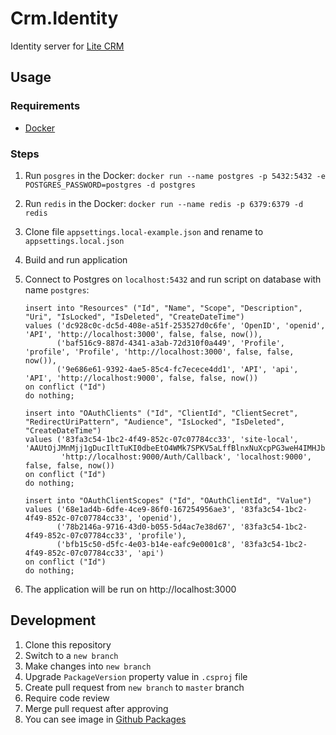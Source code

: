 # Crm.Identity
Identity server for [Lite CRM](https://litecrm.org)

## Usage
### Requirements
- [Docker](https://hub.docker.com/editions/community/docker-ce-desktop-windows)

### Steps
1. Run `posgres` in the Docker: `docker run --name postgres -p 5432:5432 -e POSTGRES_PASSWORD=postgres -d postgres`
2. Run `redis` in the Docker: `docker run --name redis -p 6379:6379 -d redis`
3. Clone file `appsettings.local-example.json` and rename to `appsettings.local.json`
4. Build and run application
5. Connect to Postgres on `localhost:5432` and run script on database with name `postgres`:
    ```
    insert into "Resources" ("Id", "Name", "Scope", "Description", "Uri", "IsLocked", "IsDeleted", "CreateDateTime")
    values ('dc928c0c-dc5d-408e-a51f-253527d0c6fe', 'OpenID', 'openid', 'API', 'http://localhost:3000', false, false, now()),
           ('baf516c9-887d-4341-a3ab-72d310f0a449', 'Profile', 'profile', 'Profile', 'http://localhost:3000', false, false, now()),
           ('9e686e61-9392-4ae5-85c4-fc7ecece4dd1', 'API', 'api', 'API', 'http://localhost:9000', false, false, now())
    on conflict ("Id")
    do nothing;
    
    insert into "OAuthClients" ("Id", "ClientId", "ClientSecret", "RedirectUriPattern", "Audience", "IsLocked", "IsDeleted", "CreateDateTime")
    values ('83fa3c54-1bc2-4f49-852c-07c07784cc33', 'site-local', 'AAUtOjJMnMjj1gDucIltTuKI0dbeEtO4WMk7SPKV5aLffBlnxNuXcpPG3weH4IMHJbdouo1QdIIiski+KWlztz82uMecH1j4OytsS0UCqrGWnyFoalxZ5ZR14F2jjleD1QAvO9lrhjvtJdymrlT/hQW3xGDTdEkYbnDc2DgbHl+v3cY4KbS4CugKE9ut7zkoLcC7qD/gtddejixWpWTi/JYeRt8/ZA/P0hT2OHzNao996ZqFNiFIDIcK78hKk6mJ3EKNtRxQtHlZqSjRk+S2MDkRxHDCW4pyEznMRqsnjhUSiRk/OdCOPj6lPlikIiTmhK3cIsG3LAub+UFpT57wfQ==',
            'http://localhost:9000/Auth/Callback', 'localhost:9000', false, false, now())
    on conflict ("Id")
    do nothing;
    
    insert into "OAuthClientScopes" ("Id", "OAuthClientId", "Value")
    values ('68e1ad4b-6dfe-4ce9-86f0-167254956ae3', '83fa3c54-1bc2-4f49-852c-07c07784cc33', 'openid'),
           ('78b2146a-9716-43d0-b055-5d4ac7e38d67', '83fa3c54-1bc2-4f49-852c-07c07784cc33', 'profile'),
           ('bfb15c50-d5fc-4e03-b14e-eafc9e0001c8', '83fa3c54-1bc2-4f49-852c-07c07784cc33', 'api')
    on conflict ("Id")
    do nothing;
    ```

6. The application will be run on http://localhost:3000

## Development
1. Clone this repository
2. Switch to a `new branch`
3. Make changes into `new branch`
4. Upgrade `PackageVersion` property value in `.csproj` file
5. Create pull request from `new branch` to `master` branch
6. Require code review
7. Merge pull request after approving
8. You can see image in [Github Packages](https://github.com/ajupov/Crm.Identity/packages)
